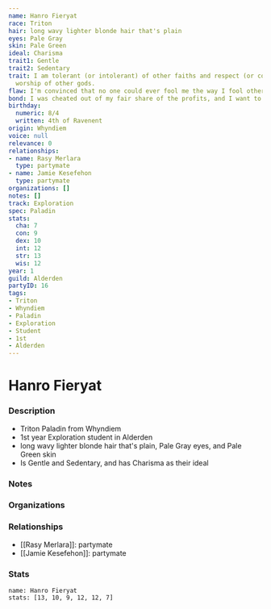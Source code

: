 ```yaml
---
name: Hanro Fieryat
race: Triton
hair: long wavy lighter blonde hair that's plain
eyes: Pale Gray
skin: Pale Green
ideal: Charisma
trait1: Gentle
trait2: Sedentary
trait: I am tolerant (or intolerant) of other faiths and respect (or condemn) the
  worship of other gods.
flaw: I'm convinced that no one could ever fool me the way I fool others.
bond: I was cheated out of my fair share of the profits, and I want to get my due.
birthday:
  numeric: 8/4
  written: 4th of Ravenent
origin: Whyndiem
voice: null
relevance: 0
relationships:
- name: Rasy Merlara
  type: partymate
- name: Jamie Kesefehon
  type: partymate
organizations: []
notes: []
track: Exploration
spec: Paladin
stats:
  cha: 7
  con: 9
  dex: 10
  int: 12
  str: 13
  wis: 12
year: 1
guild: Alderden
partyID: 16
tags:
- Triton
- Whyndiem
- Paladin
- Exploration
- Student
- 1st
- Alderden
---
```

# Hanro Fieryat
### Description
- Triton Paladin from Whyndiem
- 1st year Exploration student in Alderden
- long wavy lighter blonde hair that's plain, Pale Gray eyes, and Pale Green skin
- Is Gentle and Sedentary, and has Charisma as their ideal

### Notes

### Organizations

### Relationships
- [[Rasy Merlara]]: partymate
- [[Jamie Kesefehon]]: partymate

### Stats
```statblock
name: Hanro Fieryat
stats: [13, 10, 9, 12, 12, 7]
```